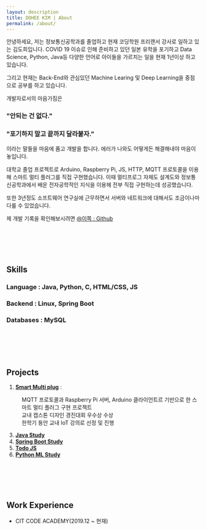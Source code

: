 ```yaml
---
layout: description
title: DOHEE KIM | About
permalink: /about/
---
```


안녕하세요, 저는 정보통신공학과를 졸업하고 현재 코딩학원 프리랜서 강사로 일하고 있는 김도희입니다.
COVID 19 이슈로 인해 준비하고 있던 일본 유학을 포기하고 Data Science, Python, Java등 다양한 언어로 아이들을 가르치는 일을 현재 1년이상 하고 있습니다.

그리고 현재는 Back-End와 관심있던 Machine Learing 및 Deep Learning을 중점으로 공부를 하고 있습니다. 

개발자로서의 마음가짐은 

### **"안되는 건 없다."**
### **"포기하지 말고 끝까지 달라붙자."**

이라는 말들을 마음에 품고 개발을 합니다.
에러가 나와도 어떻게든 해결해내야 마음이 놓입니다.

대학교 졸업 프로젝트로 Arduino, Raspberry Pi, JS, HTTP, MQTT 프로토콜을 이용해 스마트 멀티 플러그를 직접 구현했습니다.
이때 멀티프로그 자체도 설계도와 정보통신공학과에서 배운 전자공학적인 지식을 이용헤 전부 직접 구현하는데 성공했습니다. 

또한 3년정도 소프트웨어 연구실에 근무하면서 서버와 네트워크에 대해서도 조금이나마 다룰 수 있었습니다.

제 개발 기록을 확인해보시려면 [@이쪽 : Github](https://github.com/Slowth-KIM)

<br>
<br>
<br>
<br>

## Skills

### Language : Java, Python, C, HTML/CSS, JS

### Backend : Linux, Spring Boot

### Databases : MySQL

<br>
<br>
<br>
<br>

## Projects

1.  [**Smart Multi plug**](https://github.com/Slowth-KIM/univ-csProject/tree/main/Smart%20Multi%20Plug%20Implement) :
<dl></dl>
<dd> MQTT 프로토콜과 Raspberry Pi 서버, Arduino 클라이언트르 기반으로 한 스마트 멀티 플러그 구현 프로젝트 </dd>
<dd> 교내 캡스톤 디자인 경진대회 우수상 수상 </dd>
<dd> 한학기 둉안 교내 IoT 강의로 선정 및 진행 </dd>
    
3.  [**Java Study**](https://github.com/Slowth-KIM/univ-csProject/tree/main/JAVA%20Implement)
4.  [**Spring Boot Study**](https://github.com/Slowth-KIM/Springboot-study)
5.  [**Todo JS**](https://github.com/Slowth-KIM/vanillaJS-study/tree/main/todoJS)
6.  [**Python ML Study**](https://github.com/Slowth-KIM/ML-workspace)

<br>
<br>
<br>
<br>


## Work Experience

- CIT CODE ACADEMY(2019.12 ~ 현재)
